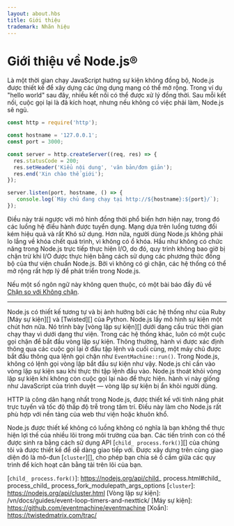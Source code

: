 ```yaml
---
layout: about.hbs
title: Giới thiệu
trademark: Nhãn hiệu
---
```


# Giới thiệu về Node.js®

Là một thời gian chạy JavaScript hướng sự kiện không đồng bộ, Node.js được thiết
kế để xây dựng các ứng dụng mạng có thể mở rộng. Trong ví dụ "hello world" sau
đây, nhiều kết nối có thể được xử lý đồng thời. Sau mỗi kết nối, cuộc gọi lại là
đã kích hoạt, nhưng nếu không có việc phải làm, Node.js sẽ ngủ.

```javascript
const http = require('http');

const hostname = '127.0.0.1';
const port = 3000;

const server = http.createServer((req, res) => {
  res.statusCode = 200;
  res.setHeader('Kiểu nội dung', 'văn bản/đơn giản');
  res.end('Xin chào thế giới');
});

server.listen(port, hostname, () => {
   console.log(`Máy chủ đang chạy tại http://${hostname}:${port}/`);
});
```

Điều này trái ngược với mô hình đồng thời phổ biến hơn hiện nay, trong đó các
luồng hệ điều hành được tuyển dụng. Mạng dựa trên luồng tương đối kém hiệu quả
và rất Khó sử dụng. Hơn nữa, người dùng Node.js không phải lo lắng về khóa chết
quá trình, vì không có ổ khóa. Hầu như không có chức năng trong Node.js trực
tiếp thực hiện I/O, do đó, quy trình không bao giờ bị chặn trừ khi I/O được thực
hiện bằng cách sử dụng các phương thức đồng bộ của thư viện chuẩn Node.js. Bởi
vì không có gì chặn, các hệ thống có thể mở rộng rất hợp lý để phát triển trong
Node.js.

Nếu một số ngôn ngữ này không quen thuộc, có một bài báo đầy đủ về [Chặn so với
Không chặn][].

---

Node.js có thiết kế tương tự và bị ảnh hưởng bởi các hệ thống như của Ruby [Máy
sự kiện][] và [Twisted][] của Python. Node.js lấy mô hình sự kiện một chút hơn
nữa. Nó trình bày [vòng lặp sự kiện][] dưới dạng cấu trúc thời gian chạy thay vì
dưới dạng thư viện. Trong các hệ thống khác, luôn có một cuộc gọi chặn để bắt
đầu vòng lặp sự kiện. Thông thường, hành vi được xác định thông qua các cuộc gọi
lại ở đầu tập lệnh và cuối cùng, một máy chủ được bắt đầu thông qua lệnh gọi
chặn như `EventMachine::run()`. Trong Node.js, không có lệnh gọi vòng lặp bắt
đầu sự kiện như vậy. Node.js chỉ cần vào vòng lặp sự kiện sau khi thực thi tập
lệnh đầu vào. Node.js thoát khỏi vòng lặp sự kiện khi không còn cuộc gọi lại nào
để thực hiện. hành vi này giống như JavaScript của trình duyệt — vòng lặp sự
kiện bị ẩn khỏi người dùng.

HTTP là công dân hạng nhất trong Node.js, được thiết kế với tính năng phát trực
tuyến và tốc độ thấp độ trễ trong tâm trí. Điều này làm cho Node.js rất phù hợp
với nền tảng của web thư viện hoặc khuôn khổ.

Node.js được thiết kế không có luồng không có nghĩa là bạn không thể thực hiện
lợi thế của nhiều lõi trong môi trường của bạn. Các tiến trình con có thể được
sinh ra bằng cách sử dụng API [`child_ process.fork()`][] của chúng tôi và được
thiết kế để dễ dàng giao tiếp với. Được xây dựng trên cùng giao diện đó là
mô-đun [`cluster`][], cho phép bạn chia sẻ ổ cắm giữa các quy trình để kích hoạt
cân bằng tải trên lõi của bạn.

[Chặn so với Không chặn]: /vn/docs/guides/blocking-vs-non-blocking/
[`child_ process.fork()`]: https://nodejs.org/api/child_ process.html#child_ process_child_ process_fork_modulepath_args_options
[`cluster`]: https://nodejs.org/api/cluster.html
[Vòng lặp sự kiện]: /vn/docs/guides/event-loop-timers-and-nexttick/
[Máy sự kiện]: https://github.com/eventmachine/eventmachine
[Xoắn]: https://twistedmatrix.com/trac/
